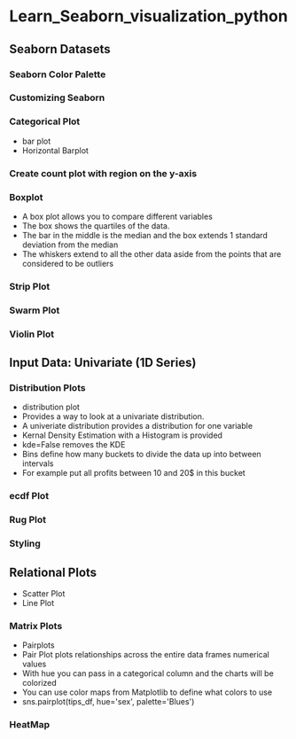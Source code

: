 # Learn_Seaborn_visualization_python
## Seaborn Datasets
### Seaborn Color Palette
### Customizing Seaborn
### Categorical Plot
+ bar plot
+ Horizontal Barplot
### Create count plot with region on the y-axis
###  Boxplot
+ A box plot allows you to compare different variables
+ The box shows the quartiles of the data. 
+ The bar in the middle is the median and the box extends 1 standard deviation from the median
+ The whiskers extend to all the other data aside from the points that are considered to be outliers
### Strip Plot
### Swarm Plot
### Violin Plot
## Input Data: Univariate (1D Series)
### Distribution Plots
+ distribution plot
+ Provides a way to look at a univariate distribution.
+ A univeriate distribution provides a distribution for one variable
+ Kernal Density Estimation with a Histogram is provided
+ kde=False removes the KDE
+ Bins define how many buckets to divide the data up into between intervals
+ For example put all profits between 10 and 20$ in this bucket
###  ecdf Plot
### Rug Plot
### Styling
## Relational Plots
+ Scatter Plot
+ Line Plot
### Matrix Plots
+ Pairplots
+ Pair Plot plots relationships across the entire data frames numerical values
+ With hue you can pass in a categorical column and the charts will be colorized
+ You can use color maps from Matplotlib to define what colors to use
+ sns.pairplot(tips_df, hue='sex', palette='Blues')
### HeatMap

